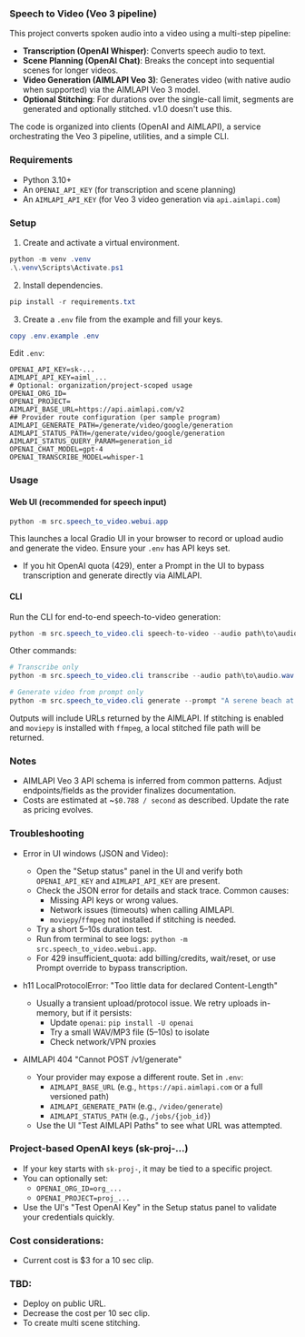 ### Speech to Video (Veo 3 pipeline)

This project converts spoken audio into a video using a multi-step pipeline:

- **Transcription (OpenAI Whisper)**: Converts speech audio to text.
- **Scene Planning (OpenAI Chat)**: Breaks the concept into sequential scenes for longer videos.
- **Video Generation (AIMLAPI Veo 3)**: Generates video (with native audio when supported) via the AIMLAPI Veo 3 model.
- **Optional Stitching**: For durations over the single-call limit, segments are generated and optionally stitched. v1.0 doesn't use this.

The code is organized into clients (OpenAI and AIMLAPI), a service orchestrating the Veo 3 pipeline, utilities, and a simple CLI.

### Requirements

- Python 3.10+
- An `OPENAI_API_KEY` (for transcription and scene planning)
- An `AIMLAPI_API_KEY` (for Veo 3 video generation via `api.aimlapi.com`)

### Setup

1) Create and activate a virtual environment.

```powershell
python -m venv .venv
.\.venv\Scripts\Activate.ps1
```

2) Install dependencies.

```powershell
pip install -r requirements.txt
```

3) Create a `.env` file from the example and fill your keys.

```powershell
copy .env.example .env
```

Edit `.env`:

```
OPENAI_API_KEY=sk-...
AIMLAPI_API_KEY=aiml_...
# Optional: organization/project-scoped usage
OPENAI_ORG_ID=
OPENAI_PROJECT=
AIMLAPI_BASE_URL=https://api.aimlapi.com/v2
## Provider route configuration (per sample program)
AIMLAPI_GENERATE_PATH=/generate/video/google/generation
AIMLAPI_STATUS_PATH=/generate/video/google/generation
AIMLAPI_STATUS_QUERY_PARAM=generation_id
OPENAI_CHAT_MODEL=gpt-4
OPENAI_TRANSCRIBE_MODEL=whisper-1
```

### Usage

#### Web UI (recommended for speech input)

```powershell
python -m src.speech_to_video.webui.app
```

This launches a local Gradio UI in your browser to record or upload audio and generate the video. Ensure your `.env` has API keys set.

- If you hit OpenAI quota (429), enter a Prompt in the UI to bypass transcription and generate directly via AIMLAPI.

#### CLI

Run the CLI for end-to-end speech-to-video generation:

```powershell
python -m src.speech_to_video.cli speech-to-video --audio path\to\audio.wav --duration 60 --quality high
```

Other commands:

```powershell
# Transcribe only
python -m src.speech_to_video.cli transcribe --audio path\to\audio.wav

# Generate video from prompt only
python -m src.speech_to_video.cli generate --prompt "A serene beach at sunset" --duration 10 --quality high
```

Outputs will include URLs returned by the AIMLAPI. If stitching is enabled and `moviepy` is installed with `ffmpeg`, a local stitched file path will be returned.

### Notes

- AIMLAPI Veo 3 API schema is inferred from common patterns. Adjust endpoints/fields as the provider finalizes documentation.
- Costs are estimated at ~`$0.788 / second` as described. Update the rate as pricing evolves.

### Troubleshooting

- Error in UI windows (JSON and Video):
  - Open the "Setup status" panel in the UI and verify both `OPENAI_API_KEY` and `AIMLAPI_API_KEY` are present.
  - Check the JSON error for details and stack trace. Common causes:
    - Missing API keys or wrong values.
    - Network issues (timeouts) when calling AIMLAPI.
    - `moviepy`/`ffmpeg` not installed if stitching is needed.
  - Try a short 5–10s duration test.
  - Run from terminal to see logs: `python -m src.speech_to_video.webui.app`.
  - For 429 insufficient_quota: add billing/credits, wait/reset, or use Prompt override to bypass transcription.

- h11 LocalProtocolError: "Too little data for declared Content-Length"
  - Usually a transient upload/protocol issue. We retry uploads in-memory, but if it persists:
    - Update `openai`: `pip install -U openai`
    - Try a small WAV/MP3 file (5–10s) to isolate
    - Check network/VPN proxies

- AIMLAPI 404 "Cannot POST /v1/generate"
  - Your provider may expose a different route. Set in `.env`:
    - `AIMLAPI_BASE_URL` (e.g., `https://api.aimlapi.com` or a full versioned path)
    - `AIMLAPI_GENERATE_PATH` (e.g., `/video/generate`)
    - `AIMLAPI_STATUS_PATH` (e.g., `/jobs/{job_id}`)
  - Use the UI "Test AIMLAPI Paths" to see what URL was attempted.

### Project-based OpenAI keys (sk-proj-...)

- If your key starts with `sk-proj-`, it may be tied to a specific project.
- You can optionally set:
  - `OPENAI_ORG_ID=org_...`
  - `OPENAI_PROJECT=proj_...`
- Use the UI's "Test OpenAI Key" in the Setup status panel to validate your credentials quickly.

### Cost considerations:

- Current cost is $3 for a 10 sec clip.

### TBD: 

- Deploy on public URL.
- Decrease the cost per 10 sec clip.
- To create multi scene stitching.
